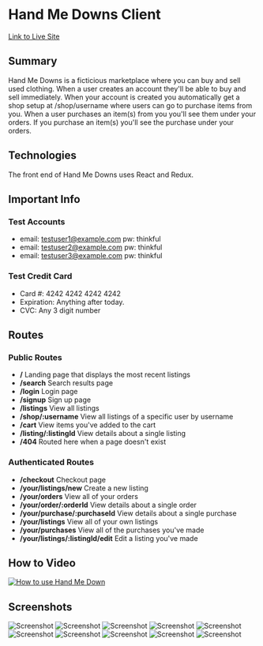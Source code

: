 # Hand Me Downs Client

[Link to Live Site](https://production.d10q5fixpcxb4q.amplifyapp.com)

## Summary

Hand Me Downs is a ficticious marketplace where you can buy and sell used clothing. When a user creates an account they'll be able to buy and sell immediately. When your account is created you automatically get a shop setup at /shop/username where users can go to purchase items from you. When a user purchases an item(s) from you you'll see them under your orders. If you purchase an item(s) you'll see the purchase under your orders.

## Technologies

The front end of Hand Me Downs uses React and Redux.

## Important Info

### Test Accounts

- email: testuser1@example.com pw: thinkful
- email: testuser2@example.com pw: thinkful
- email: testuser3@example.com pw: thinkful

### Test Credit Card

- Card #: 4242 4242 4242 4242
- Expiration: Anything after today.
- CVC: Any 3 digit number

## Routes

### Public Routes

- **/** Landing page that displays the most recent listings
- **/search** Search results page
- **/login** Login page
- **/signup** Sign up page
- **/listings** View all listings
- **/shop/:username** View all listings of a specific user by username
- **/cart** View items you've added to the cart
- **/listing/:listingId** View details about a single listing
- **/404** Routed here when a page doesn't exist

### Authenticated Routes

- **/checkout** Checkout page
- **/your/listings/new** Create a new listing
- **/your/orders** View all of your orders
- **/your/order/:orderId** View details about a single order
- **/your/purchase/:purchaseId** View details about a single purchase
- **/your/listings** View all of your own listings
- **/your/purchases** View all of the purchases you've made
- **/your/listings/:listingId/edit** Edit a listing you've made

## How to Video

[![How to use Hand Me Down](http://img.youtube.com/vi/OQu32o0MFpQ/0.jpg)](http://www.youtube.com/watch?v=OQu32o0MFpQ 'How to use Hand Me Down')

## Screenshots

![Screenshot](https://i.postimg.cc/XYjhVcgf/Screenshot-1.png)
![Screenshot](https://i.postimg.cc/j5wmpx4B/Screenshot-2.png)
![Screenshot](https://i.postimg.cc/3N26wt6B/Screenshot-3.png)
![Screenshot](https://i.postimg.cc/qv1Fghm9/Screenshot-4.png)
![Screenshot](https://i.postimg.cc/gch140JZ/Screenshot-5.png)
![Screenshot](https://i.postimg.cc/nctgWtjw/Screenshot-6.png)
![Screenshot](https://i.postimg.cc/kXFz3hWM/Screenshot-7.png)
![Screenshot](https://i.postimg.cc/zff9kSbz/Screenshot-8.png)
![Screenshot](https://i.postimg.cc/VNH2Zrnj/Screenshot-9.png)
![Screenshot](https://i.postimg.cc/ZRG2ZGfn/Screenshot-10.png)
